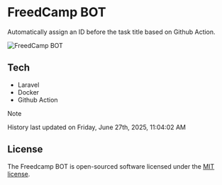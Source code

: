 # FreedCamp BOT

Automatically assign an ID before the task title based on Github Action.

![FreedCamp BOT](https://repository-images.githubusercontent.com/737932867/7d34798b-2680-471c-b089-a78a718d3d6a)

## Tech

- Laravel
- Docker
- Github Action

> [!NOTE]  
> History last updated on Friday, June 27th, 2025, 11:04:02 AM

## License

The Freedcamp BOT is open-sourced software licensed under the [MIT license](https://opensource.org/licenses/MIT).
